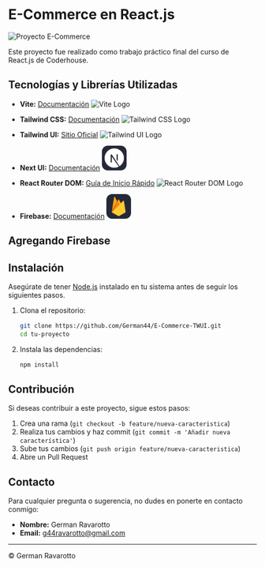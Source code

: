 # E-Commerce en React.js

![Proyecto E-Commerce](url_de_imagen_del_proyecto)

Este proyecto fue realizado como trabajo práctico final del curso de React.js de Coderhouse.

## Tecnologías y Librerías Utilizadas

- **Vite:** [Documentación](https://vitejs.dev/config/)
  <img src="https://vitejs.dev/logo.svg" alt="Vite Logo" width="50">

- **Tailwind CSS:** [Documentación](https://tailwindcss.com/docs/installation)
  <img src="https://www.vectorlogo.zone/logos/tailwindcss/tailwindcss-icon.svg" alt="Tailwind CSS Logo" width="50">

- **Tailwind UI:** [Sitio Oficial](https://tailwindui.com/)
  <img src="https://tailwindui.com/img/tailwind-logo.svg" alt="Tailwind UI Logo" width="50">

- **Next UI:** [Documentación](https://nextui.org/docs/guide/introduction)
  <img src="https://github.com/tandpfun/skill-icons/raw/main/icons/NextJS-Dark.svg" alt="Next UI Logo" width="50">

- **React Router DOM:** [Guía de Inicio Rápido](https://reactrouter.com/en/6.18.0/start/overview)
  <img src="https://reactrouter.com/brand" alt="React Router DOM Logo" width="50">

- **Firebase:** [Documentación](https://firebase.google.com/docs)
  <img src="https://github.com/tandpfun/skill-icons/blob/main/icons/Firebase-Dark.svg" alt="Firebase Logo" width="50">

## Agregando Firebase

## Instalación

Asegúrate de tener [Node.js](https://nodejs.org/) instalado en tu sistema antes de seguir los siguientes pasos.

1. Clona el repositorio:

    ```bash
    git clone https://github.com/German44/E-Commerce-TWUI.git
    cd tu-proyecto
    ```

2. Instala las dependencias:

    ```bash
    npm install
    ```

## Contribución

Si deseas contribuir a este proyecto, sigue estos pasos:

1. Crea una rama (`git checkout -b feature/nueva-caracteristica`)
2. Realiza tus cambios y haz commit (`git commit -m 'Añadir nueva característica'`)
3. Sube tus cambios (`git push origin feature/nueva-caracteristica`)
4. Abre un Pull Request

## Contacto

Para cualquier pregunta o sugerencia, no dudes en ponerte en contacto conmigo:

- **Nombre:** German Ravarotto
- **Email:** g44ravarotto@gmail.com

---

© German Ravarotto
